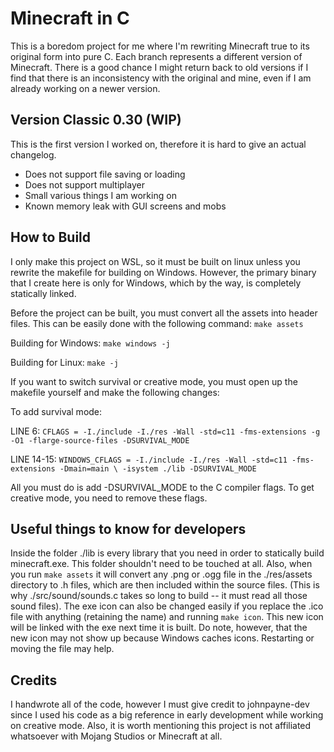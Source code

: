 # Minecraft in C
This is a boredom project for me where I'm rewriting Minecraft true to its original form into pure C. Each branch represents a different version of Minecraft. There is a good chance I might return back to old versions if I find that there is an inconsistency with the original and mine, even if I am already working on a newer version.

## Version Classic 0.30 (WIP)
This is the first version I worked on, therefore it is hard to give an actual changelog.
 - Does not support file saving or loading
 - Does not support multiplayer
 - Small various things I am working on
 - Known memory leak with GUI screens and mobs

## How to Build
I only make this project on WSL, so it must be built on linux unless you rewrite the makefile for building on Windows. However, the primary binary that I create here is only for Windows, which by the way, is completely statically linked.

Before the project can be built, you must convert all the assets into header files. This can be easily done with the following command: ```make assets```

Building for Windows:
```make windows -j```

Building for Linux:
```make -j```

If you want to switch survival or creative mode, you must open up the makefile yourself and make the following changes:

To add survival mode:

LINE 6: ```CFLAGS = -I./include -I./res -Wall -std=c11 -fms-extensions -g -O1 -flarge-source-files -DSURVIVAL_MODE```

LINE 14-15: ```WINDOWS_CFLAGS = -I./include -I./res -Wall -std=c11 -fms-extensions -Dmain=main \
    -isystem ./lib -DSURVIVAL_MODE```

All you must do is add -DSURVIVAL_MODE to the C compiler flags. To get creative mode, you need to remove these flags.

## Useful things to know for developers
Inside the folder ./lib is every library that you need in order to statically build minecraft.exe. This folder shouldn't need to be touched at all. Also, when you run ```make assets``` it will convert any .png or .ogg file in the ./res/assets directory to .h files, which are then included within the source files. (This is why ./src/sound/sounds.c takes so long to build -- it must read all those sound files). The exe icon can also be changed easily if you replace the .ico file with anything (retaining the name) and running ```make icon```. This new icon will be linked with the exe next time it is built. Do note, however, that the new icon may not show up because Windows caches icons. Restarting or moving the file may help.

## Credits
I handwrote all of the code, however I must give credit to johnpayne-dev since I used his code as a big reference in early development while working on creative mode. Also, it is worth mentioning this project is not affiliated whatsoever with Mojang Studios or Minecraft at all.